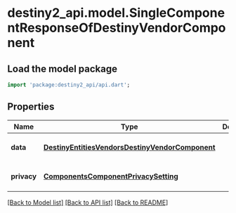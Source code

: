# destiny2_api.model.SingleComponentResponseOfDestinyVendorComponent

## Load the model package
```dart
import 'package:destiny2_api/api.dart';
```

## Properties
Name | Type | Description | Notes
------------ | ------------- | ------------- | -------------
**data** | [**DestinyEntitiesVendorsDestinyVendorComponent**](DestinyEntitiesVendorsDestinyVendorComponent.md) |  | [optional] [default to null]
**privacy** | [**ComponentsComponentPrivacySetting**](ComponentsComponentPrivacySetting.md) |  | [optional] [default to null]

[[Back to Model list]](../README.md#documentation-for-models) [[Back to API list]](../README.md#documentation-for-api-endpoints) [[Back to README]](../README.md)


